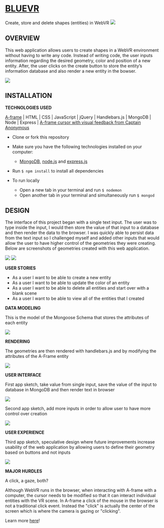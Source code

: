 # [BLUEVR](https://thawing-ridge-53961.herokuapp.com/)
Create, store and delete shapes (entities) in WebVR
![](assets/v2.png?raw=true)


## OVERVIEW
This web application allows users to create shapes in a WebVR environment without having to write any code. Instead of writing code, the user inputs information regarding the desired geometry, color and position of a new entity. After, the user clicks on the create button to store the entity’s information database and also render a new entity in the bowser.

![](assets/img2.png?raw=true)



## INSTALLATION
**TECHNOLOGIES USED**

[A-frame](https://aframe.io/) | HTML | CSS | JavaScript | jQuery | Handlebars.js | MongoDB | Node | Express | [A-frame cursor with visual feedback from Captain Anonymous](http://codepen.io/anon/pen/dpmpJP)

* Clone or fork this repository

* Make sure you have the following technologies installed on your computer:
  * [MongoDB](https://www.mongodb.com/download-center#community), [node.js](https://nodejs.org/) and [express.js](https://expressjs.com/)

* Run `$ npm install` to install all dependencies

* To run locally
  * Open a new tab in your terminal and run `$ nodemon`
  * Open another tab in your terminal and simultaneously run `$ mongod`

## DESIGN

The interface of this project began with a single text input. The user was to type inside the input, I would then store the value of that input to a database and then render the data to the browser. I was quickly able to persist data from the text input so I challenged myself and added other inputs that would allow the user to have higher control of the geometries they were creating. Below are screenshots of geometries created with this web application.

![](assets/v1.png?raw=true)
![](assets/img1.png?raw=true)

**USER STORIES**

* As a user I want to be able to create a new entity
* As a user I want to be able to update the color of an entity
* As a user I want to be able to delete all entities and start over with a blank scene
* As a user I want to be able to view all of the entities that I created

**DATA MODELING**

This is the model of the Mongoose Schema that stores the attributes of each entity

![](assets/model.png?raw=true)

**RENDERING**

The geometries are then rendered with handlebars.js and by modifying the attributes of the A-Frame entity

![](assets/aframe.png?raw=true)

**USER INTERFACE**

First app sketch, take value from single input, save the value of the input to database in MongoDB and then render text in browser

![](assets/wireframe1.png?raw=true)

Second app sketch, add more inputs in order to allow user to have more control over creation

![](assets/wireframe2.png?raw=true)

**USER EXPERIENCE**

Third app sketch, speculative design where future improvements increase usability of the web application by allowing users to define their geometry based on buttons and not inputs

![](assets/wireframe3.png?raw=true)


**MAJOR HURDLES**

A click, a gaze, both?

Although WebVR runs in the browser, when interacting with A-frame with a computer, the cursor needs to be modified so that it can interact individual entities with the VR scene. In A-frame a click of the mouse in the browser is not a traditional click event. Instead the "click" is actually the center of the screen which is where the camera is gazing or "clicking".

Learn more [here](https://aframe.io/docs/0.5.0/components/cursor.html#sidebar)!
